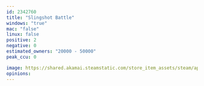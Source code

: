 ```yaml
---
id: 2342760
title: "Slingshot Battle"
windows: "true"
mac: "false"
linux: false
positive: 2
negative: 0
estimated_owners: "20000 - 50000"
peak_ccu: 0

image: https://shared.akamai.steamstatic.com/store_item_assets/steam/apps/2342760/header.jpg?t=1679825512
opinions:
---
```

